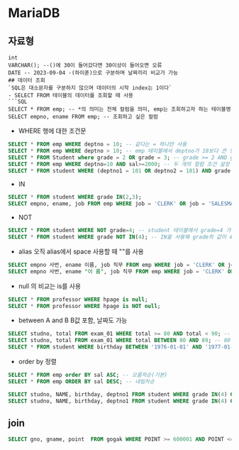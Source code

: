 # MariaDB

## 자료형
```
int
VARCHAR(); --()에 30이 들어갔다면 30이상이 들어오면 오류
DATE -- 2023-09-04 -(하이푼)으로 구분하며 날짜끼리 비교가 가능 
## 데이터 조회
`SQL은 대소문자를 구분하지 않으며 데이터의 시작 index는 1이다`
- SELECT FROM 테이블의 데이터를 조회할 때 사용
```SQL
SELECT * FROM emp; -- *의 의미는 전체 컬럼을 의미, emp는 조회하고자 하는 테이블명
SELECT empno, ename FROM emp; -- 조회하고 싶은 컬럼
```
- WHERE 행에 대한 조건문
```SQL
SELECT * FROM emp WHERE deptno = 10; -- 같다는 = 하나만 사용
SELECT * FROM emp WHERE deptno > 10; -- emp 테이블에서 deptno가 10보다 큰 행들을 조회
SELECT * FROM Student where grade = 2 OR grade = 3; -- grade >= 2 AND grade <= 3;
SELECT * FROM emp WHERE deptno=10 AND sal>=2000; -- 두 개의 컬럼 조건 설정 가능
SELECT * FROM student WHERE (deptno1 = 101 OR deptno2 = 101) AND grade IN(1,2); 
```
- IN
```SQL
SELECT * FROM student WHERE grade IN(2,3);
SELECT empno, ename, job FROM emp WHERE job = 'CLERK' OR job = 'SALESMAN'; -- 문자형은 ''
```
- NOT
```SQL
SELECT * FROM student WHERE NOT grade=4; -- student 테이블에서 grade=4 가 아닌 학생
SELECT * FROM student WHERE grade NOT IN(4); -- IN을 사용해 grade의 값이 4가 아닌 학생
```
- alias 오직 alias에서 space 사용할 때 ""를 사용
```SQL
SELECT empno 사번, ename 이름, job 직무 FROM emp WHERE job = 'CLERK' OR job = 'SALESMAN'; -- empno AS 사번 에서 AS가 생략
SELECT empno 사번, ename "이 름", job 직무 FROM emp WHERE job = 'CLERK' OR job = 'SALESMAN';
```
- null 의 비교는 is를 사용
```SQL
SELECT * FROM professor WHERE hpage is null;
SELECT * FROM professor WHERE hpage is NOT null;
```
- between A and B B값 포함, 날짜도 가능
```sql
SELECT studno, total FROM exam_01 WHERE total >= 80 AND total < 90; -- 성능은 비교 연산자가 더 좋다
SELECT studno, total FROM exam_01 WHERE total BETWEEN 80 AND 89; -- 80 ~ 89 까지
SELECT * FROM student WHERE birthday BETWEEN '1976-01-01' AND '1977-01-01' -- A값은 B값보다 작아야 한다.
```
- order by 정렬
```sql
SELECT * FROM emp order BY sal ASC; -- 오름차순(기본)
SELECT * FROM emp ORDER BY sal DESC; -- 내림차순

SELECT studno, NAME, birthday, deptno1 FROM student WHERE grade IN(4) ORDER BY birthday;
SELECT studno, NAME, birthday, deptno1 FROM student WHERE grade IN(4) ORDER BY 3;
```
## join
```sql
SELECT gno, gname, point  FROM gogak WHERE POINT >= 600001 AND POINT <= 700000 // gift 테이블을 보고 SQL문 작성 불편함
```
